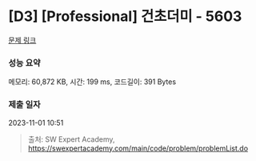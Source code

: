 # [D3] [Professional] 건초더미 - 5603 

[문제 링크](https://swexpertacademy.com/main/code/problem/problemDetail.do?contestProbId=AWXGEbd6cjMDFAUo) 

### 성능 요약

메모리: 60,872 KB, 시간: 199 ms, 코드길이: 391 Bytes

### 제출 일자

2023-11-01 10:51



> 출처: SW Expert Academy, https://swexpertacademy.com/main/code/problem/problemList.do
